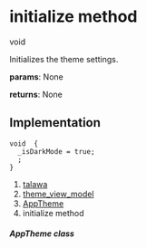 
<div>

# initialize method

</div>


void 



Initializes the theme settings.

**params**: None

**returns**: None



## Implementation

``` language-dart
void  {
  _isDarkMode = true;
  ;
}
```







1.  [talawa](../../index.html)
2.  [theme_view_model](../../view_model_theme_view_model/)
3.  [AppTheme](../../view_model_theme_view_model/AppTheme-class.html)
4.  initialize method

##### AppTheme class







